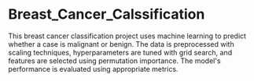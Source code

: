# Breast_Cancer_Calssification
This breast cancer classification project uses machine learning to predict whether a case is malignant or benign. The data is preprocessed with scaling techniques, hyperparameters are tuned with grid search, and features are selected using permutation importance. The model's performance is evaluated using appropriate metrics.
